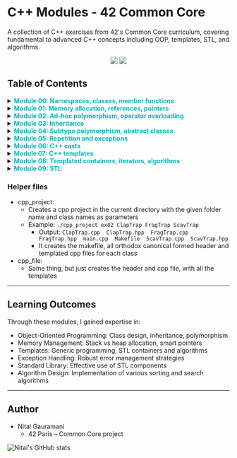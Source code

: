 # C++ Modules - 42 Common Core

A collection of C++ exercises from 42's Common Core curriculum, covering fundamental to advanced C++ concepts including OOP, templates, STL, and algorithms.

<div align="center">
<img src="https://img.shields.io/badge/C++-Modules-blue?style=for-the-badge&logo=cplusplus">
<img src="https://img.shields.io/badge/42-Paris-00babc?style=for-the-badge">
</div>

## Table of Contents
<details>
  <summary><span style="color:#00babc; font-weight:bold;"><b>Module 00: Namespaces, classes, member functions</b></span></summary>
  <h3>Exercises</h3>
  <p>- Exercise 00: Megaphone — String manipulation program</p>
  <p>- Exercise 01: My Awesome PhoneBook — Contact management system</p>
  <p>- Exercise 02: The Job Of Your Dreams — Bank account class recreation</p>

  <h3>Key Concepts</h3>
  <p>- Basic class design</p>
  <p>- Stream manipulation</p>
  <p>- Static member functions</p>
  <p>- Orthodox Canonical Form</p>
</details>

<details>
  <summary><span style="color:#00babc; font-weight:bold;"><b>Module 01: Memory allocation, references, pointers</b></span></summary>

  <h3>Exercises</h3>
  <p>- Exercise 00: BraiiiiiiinnnzzzZ — Zombie class with stack/heap allocation</p>
  <p>- Exercise 01: Moar brainz! — Zombie horde allocation</p>
  <p>- Exercise 02: HI THIS IS BRAIN — Pointer vs reference demonstration</p>
  <p>- Exercise 03: Unnecessary violence — Weapon and Human classes</p>
  <p>- Exercise 04: Sed is for losers — File string replacement</p>
  <p>- Exercise 05: Harl 2.0 — Complaint filtering system</p>
  <p>- Exercise 06: Harl filter — Level-based complaint filtering</p>

  <h3>Key Concepts</h3>
  <p>- Memory management (stack vs heap)</p>
  <p>- Pointers vs references</p>
  <p>- File I/O operations</p>
  <p>- Switch statements</p>
</details>

<details>
  <summary><span style="color:#00babc; font-weight:bold;"><b>Module 02: Ad-hoc polymorphism, operator overloading</b></span></summary>

  <h3>Exercises</h3>
  <p>- Exercise 00: My First Class in Orthodox Canonical Form — Fixed-point number class</p>
  <p>- Exercise 01: Towards a more useful fixed-point number class — Enhanced fixed-point operations</p>
  <p>- Exercise 02: Now we're talking — Operator overloading</p>
  <p>- Exercise 03: BSP — Point in triangle algorithm</p>

  <h3>Key Concepts</h3>
  <p>- Fixed-point arithmetic</p>
  <p>- Operator overloading</p>
  <p>- Orthodox Canonical Form</p>
  <p>- Geometric algorithms</p>
</details>

<details>
  <summary><span style="color:#00babc; font-weight:bold;"><b>Module 03: Inheritance</b></span></summary>

  <h3>Exercises</h3>
  <p>- Exercise 00: Aaaaand... OPEN! — Base ClapTrap class</p>
  <p>- Exercise 01: Serena, my love! — ScavTrap derived class</p>
  <p>- Exercise 02: Repetitive work — FragTrap derived class</p>
  <p>- Exercise 03: Now it's weird! — DiamondTrap multiple inheritance</p>

  <h3>Key Concepts</h3>
  <p>- Class inheritance</p>
  <p>- Constructor/destructor chaining</p>
  <p>- Multiple inheritance</p>
  <p>- Virtual functions</p>
</details>

<details>
  <summary><span style="color:#00babc; font-weight:bold;"><b>Module 04: Subtype polymorphism, abstract classes</b></span></summary>

  <h3>Exercises</h3>
  <p>- Exercise 00: Polymorphism — Animal class hierarchy</p>
  <p>- Exercise 01: I don't want to set the world on fire — Brain class integration</p>
  <p>- Exercise 02: Abstract class — Pure abstract classes</p>
  <p>- Exercise 03: Interface & recap — Materia system</p>

  <h3>Key Concepts</h3>
  <p>- Polymorphism</p>
  <p>- Abstract classes</p>
  <p>- Deep copying</p>
  <p>- Interface design</p>
</details>

<details>
  <summary><span style="color:#00babc; font-weight:bold;"><b>Module 05: Repetition and exceptions</b></span></summary>

  <h3>Exercises</h3>
  <p>- Exercise 00: Mommy, when I grow up, I want to be a bureaucrat! — Bureaucrat class with exceptions</p>
  <p>- Exercise 01: Form up, maggots! — Form class</p>
  <p>- Exercise 02: No, you need form 28B, not 28C... — Specialized forms</p>
  <p>- Exercise 03: At least this beats coffee-making — Intern class</p>

  <h3>Key Concepts</h3>
  <p>- Exception handling</p>
  <p>- Class hierarchies</p>
  <p>- Form validation</p>
  <p>- Bureaucracy simulation</p>
</details>

<details>
  <summary><span style="color:#00babc; font-weight:bold;"><b>Module 06: C++ casts</b></span></summary>

  <h3>Exercises</h3>
  <p>- Exercise 00: Conversion of scalar types — Type conversion class</p>
  <p>- Exercise 01: Serialization — Data serialization/deserialization</p>
  <p>- Exercise 02: Identify real type — Runtime type identification</p>

  <h3>Key Concepts</h3>
  <p>- Type conversion</p>
  <p>- Serialization techniques</p>
  <p>- RTTI (Runtime Type Information)</p>
  <p>- C++ casting operators</p>
</details>

<details>
  <summary><span style="color:#00babc; font-weight:bold;"><b>Module 07: C++ templates</b></span></summary>

  <h3>Exercises</h3>
  <p>- Exercise 00: Start with a few functions — Function templates</p>
  <p>- Exercise 01: Iter — Iterator function template</p>
  <p>- Exercise 02: Array — Templated array class</p>

  <h3>Key Concepts</h3>
  <p>- Function templates</p>
  <p>- Class templates</p>
  <p>- Generic programming</p>
  <p>- Iterator patterns</p>
</details>

<details>
  <summary><span style="color:#00babc; font-weight:bold;"><b>Module 08: Templated containers, iterators, algorithms</b></span></summary>

  <h3>Exercises</h3>
  <p>- Exercise 00: Easy find — Container searching algorithm</p>
  <p>- Exercise 01: Span — Number span calculations</p>
  <p>- Exercise 02: Mutated abomination — Iterable stack implementation</p>

  <h3>Key Concepts</h3>
  <p>- STL containers</p>
  <p>- Iterators</p>
  <p>- Algorithm implementation</p>
  <p>- Container adapters</p>
</details>

<details>
  <summary><span style="color:#00babc; font-weight:bold;"><b>Module 09: STL</b></span></summary>

  <h3>Exercises</h3>
  <p>- Exercise 00: Bitcoin Exchange — Cryptocurrency value calculator</p>
  <p>- Exercise 01: Reverse Polish Notation — RPN calculator</p>
  <p>- Exercise 02: PmergeMe — Merge-insert sort algorithm</p>

  <h3>Key Concepts</h3>
  <p>- STL algorithms</p>
  <p>- Container operations</p>
  <p>- Financial calculations</p>
  <p>- Sorting algorithms</p>
</details>

### Helper files
+ cpp_project:
    + Creates a cpp project in the current directory with the given folder name and class names as parameters
    + Example: `./cpp_project ex02 ClapTrap FragTrap ScavTrap`
        + Output: `ClapTrap.cpp  ClapTrap.hpp  FragTrap.cpp  FragTrap.hpp  main.cpp  Makefile  ScavTrap.cpp  ScavTrap.hpp`
        + It creates the makefile, all orthodox canonical formed header and templated cpp files for each class
+ cpp_file:
    + Same thing, but just creates the header and cpp file, with all the templates
---
## Learning Outcomes
Through these modules, I gained expertise in:
+ Object-Oriented Programming: Class design, inheritance, polymorphism
+ Memory Management: Stack vs heap allocation, smart pointers
+ Templates: Generic programming, STL containers and algorithms
+ Exception Handling: Robust error management strategies
+ Standard Library: Effective use of STL components
+ Algorithm Design: Implementation of various sorting and search algorithms

---
## Author
+ Nitai Gauramani
  - 42 Paris – Common Core project <br>

![Nitai's GitHub stats](https://github-readme-stats.vercel.app/api?username=ngaurama&show_icons=true&theme=transparent)
